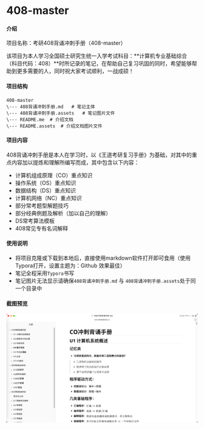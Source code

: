 # 408-master

#### 介绍
项目名称：考研408背诵冲刺手册（408-master）

该项目为本人学习全国硕士研究生统一入学考试科目：**计算机专业基础综合（科目代码：408）**时所记录的笔记，在帮助自己复习巩固的同时，希望能够帮助到更多需要的人，同时祝大家考试顺利，一战成硕！

#### 项目结构 
```
408-master
\--- 408背诵冲刺手册.md	# 笔记主体
\--- 408背诵冲刺手册.assets	# 笔记图片文件
\--- README.me	# 介绍文档
\--- README.assets	# 介绍文档图片文件
```

#### 项目内容

408背诵冲刺手册是本人在学习时，以《王道考研复习手册》为基础，对其中的重点内容加以提炼和理解所编写而成，其中包含以下内容：

- 计算机组成原理（CO）重点知识
- 操作系统（OS）重点知识
- 数据结构（DS）重点知识
- 计算机网络（NC）重点知识
- 部分常考题型解题技巧
- 部分经典例题及解析（加以自己的理解）
- DS常考算法模板
- 408常见专有名词解释

#### 使用说明

- 将项目克隆或下载到本地后，直接使用markdown软件打开即可食用（使用Typora打开，设置主题为：Github 效果最佳）
- 笔记全程采用`Typora`书写
- 笔记图片无法显示请确保`408背诵冲刺手册.md` 与 `408背诵冲刺手册.assets`处于同一个目录中

#### 截图预览

![image-20230304163728604](./README.assets/image-20230304163728604.png)
